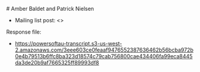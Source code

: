 # Amber Baldet and Patrick Nielsen

* Mailing list post: <>

Response file:

* <https://powersoftau-transcript.s3-us-west-2.amazonaws.com/3eee603ce0feaaf9476552387636462b56bcba972b0e4b79513b6ffc8ba323d18574c79cab756800cae434406fa99eca8445da3de20b9af7665325ff89993df8>
